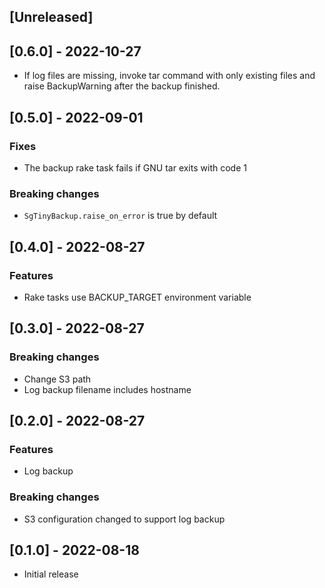## [Unreleased]

## [0.6.0] - 2022-10-27
- If log files are missing, invoke tar command with only existing files and raise BackupWarning after the backup finished.

## [0.5.0] - 2022-09-01

### Fixes
- The backup rake task fails if GNU tar exits with code 1

### Breaking changes
- `SgTinyBackup.raise_on_error` is true by default

## [0.4.0] - 2022-08-27

### Features
- Rake tasks use BACKUP_TARGET environment variable

## [0.3.0] - 2022-08-27

### Breaking changes
- Change S3 path
- Log backup filename includes hostname

## [0.2.0] - 2022-08-27

### Features
- Log backup

### Breaking changes
- S3 configuration changed to support log backup

## [0.1.0] - 2022-08-18

- Initial release
